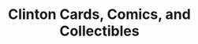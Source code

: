 ---
title: "Clinton Cards, Comics, and Collectibles"
url: /clinton/clinton-cards-comics-and-collectibles/
shop: games
---